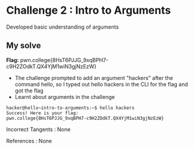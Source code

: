 # Challenge 2 : Intro to Arguments

Developed basic understanding of arguments

## My solve

**Flag:** pwn.college{8HsT6PJJG_9xqBPH7-c9H2ZOdkT.QX4YjM1wiN3gjNzEzW}

- The challenge prompted to add an argument "hackers" after the command hello, so I typed out hello hackers in the CLI for the flag and got the flag
- Learnt about arguments in the challenge

```
hacker@hello~intro-to-arguments:~$ hello hackers
Success! Here is your flag:
pwn.college{8HsT6PJJG_9xqBPH7-c9H2ZOdkT.QX4YjM1wiN3gjNzEzW}
```

Incorrect Tangents :
None

References :
None

